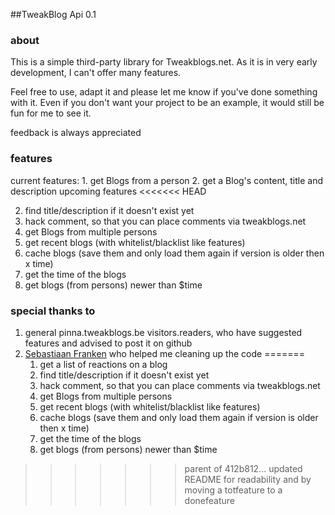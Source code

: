 ##TweakBlog Api 0.1

### about

This is a simple third-party library for Tweakblogs.net. As it is in very 
early development, I can't offer  many features.

Feel free to use, adapt it and please let me know if you've done something 
with it. Even if you don't want your project to be an example, it would still 
be fun for me to see it.

feedback is always appreciated

### features
current features:
	1.	get Blogs from a person
	2. 	get a Blog's content, title and description
upcoming features
<<<<<<< HEAD

 2.	find title/description if it doesn't exist yet
 3.	hack comment, so that you can place comments via tweakblogs.net
 4.	get Blogs from multiple persons
 5.	get recent blogs (with whitelist/blacklist like features)
 6.	cache blogs (save them and only load them again if version is older then x time)
 7.	get the time of the blogs
 8.	get blogs (from persons) newer than $time
 
### special thanks to
 1. general pinna.tweakblogs.be visitors.readers, who have suggested features and advised to post it on github
 2. [Sebastiaan Franken](https://github.com/sebastiaanfranken) who helped me cleaning up the code 
=======
	1.	get a list of reactions on a blog
	2.	find title/description if it doesn't exist yet
	3.	hack comment, so that you can place comments via tweakblogs.net
	4.	get Blogs from multiple persons
	5.	get recent blogs (with whitelist/blacklist like features)
	6.	cache blogs (save them and only load them again if version is older then x time)
	7.	get the time of the blogs
	8.	get blogs (from persons) newer than $time
>>>>>>> parent of 412b812... updated README for readability and by moving a totfeature to a donefeature
